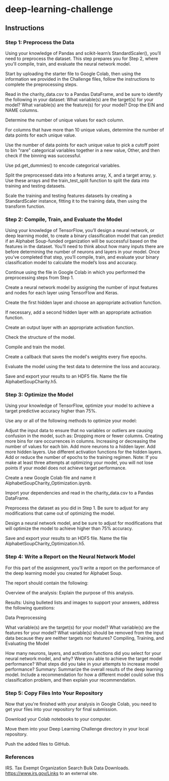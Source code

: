 # deep-learning-challenge

## Instructions

### Step 1: Preprocess the Data
Using your knowledge of Pandas and scikit-learn’s StandardScaler(), you’ll need to preprocess the dataset. This step prepares you for Step 2, where you'll compile, train, and evaluate the neural network model.

Start by uploading the starter file to Google Colab, then using the information we provided in the Challenge files, follow the instructions to complete the preprocessing steps.

Read in the charity_data.csv to a Pandas DataFrame, and be sure to identify the following in your dataset:
What variable(s) are the target(s) for your model?
What variable(s) are the feature(s) for your model?
Drop the EIN and NAME columns.

Determine the number of unique values for each column.

For columns that have more than 10 unique values, determine the number of data points for each unique value.

Use the number of data points for each unique value to pick a cutoff point to bin "rare" categorical variables together in a new value, Other, and then check if the binning was successful.

Use pd.get_dummies() to encode categorical variables.

Split the preprocessed data into a features array, X, and a target array, y. Use these arrays and the train_test_split function to split the data into training and testing datasets.

Scale the training and testing features datasets by creating a StandardScaler instance, fitting it to the training data, then using the transform function.

### Step 2: Compile, Train, and Evaluate the Model
Using your knowledge of TensorFlow, you’ll design a neural network, or deep learning model, to create a binary classification model that can predict if an Alphabet Soup-funded organization will be successful based on the features in the dataset. You’ll need to think about how many inputs there are before determining the number of neurons and layers in your model. Once you’ve completed that step, you’ll compile, train, and evaluate your binary classification model to calculate the model’s loss and accuracy.

Continue using the file in Google Colab in which you performed the preprocessing steps from Step 1.

Create a neural network model by assigning the number of input features and nodes for each layer using TensorFlow and Keras.

Create the first hidden layer and choose an appropriate activation function.

If necessary, add a second hidden layer with an appropriate activation function.

Create an output layer with an appropriate activation function.

Check the structure of the model.

Compile and train the model.

Create a callback that saves the model's weights every five epochs.

Evaluate the model using the test data to determine the loss and accuracy.

Save and export your results to an HDF5 file. Name the file AlphabetSoupCharity.h5.

### Step 3: Optimize the Model
Using your knowledge of TensorFlow, optimize your model to achieve a target predictive accuracy higher than 75%.

Use any or all of the following methods to optimize your model:

Adjust the input data to ensure that no variables or outliers are causing confusion in the model, such as:
Dropping more or fewer columns.
Creating more bins for rare occurrences in columns.
Increasing or decreasing the number of values for each bin.
Add more neurons to a hidden layer.
Add more hidden layers.
Use different activation functions for the hidden layers.
Add or reduce the number of epochs to the training regimen.
Note: If you make at least three attempts at optimizing your model, you will not lose points if your model does not achieve target performance.

Create a new Google Colab file and name it AlphabetSoupCharity_Optimization.ipynb.

Import your dependencies and read in the charity_data.csv to a Pandas DataFrame.

Preprocess the dataset as you did in Step 1. Be sure to adjust for any modifications that came out of optimizing the model.

Design a neural network model, and be sure to adjust for modifications that will optimize the model to achieve higher than 75% accuracy.

Save and export your results to an HDF5 file. Name the file AlphabetSoupCharity_Optimization.h5.

### Step 4: Write a Report on the Neural Network Model
For this part of the assignment, you’ll write a report on the performance of the deep learning model you created for Alphabet Soup.

The report should contain the following:

Overview of the analysis: Explain the purpose of this analysis.

Results: Using bulleted lists and images to support your answers, address the following questions:

Data Preprocessing

What variable(s) are the target(s) for your model?
What variable(s) are the features for your model?
What variable(s) should be removed from the input data because they are neither targets nor features?
Compiling, Training, and Evaluating the Model

How many neurons, layers, and activation functions did you select for your neural network model, and why?
Were you able to achieve the target model performance?
What steps did you take in your attempts to increase model performance?
Summary: Summarize the overall results of the deep learning model. Include a recommendation for how a different model could solve this classification problem, and then explain your recommendation.

### Step 5: Copy Files Into Your Repository
Now that you're finished with your analysis in Google Colab, you need to get your files into your repository for final submission.

Download your Colab notebooks to your computer.

Move them into your Deep Learning Challenge directory in your local repository.

Push the added files to GitHub.

### References
IRS. Tax Exempt Organization Search Bulk Data Downloads. https://www.irs.gov/Links to an external site.
